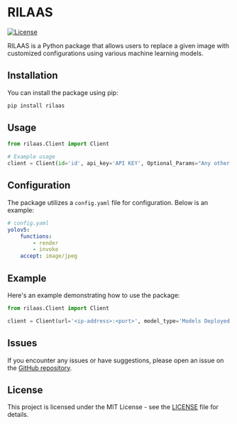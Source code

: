 # RILAAS

[![License](https://img.shields.io/badge/license-MIT-blue.svg)](LICENSE)

RILAAS is a Python package that allows users to replace a given image with customized configurations using various machine learning models. 

## Installation

You can install the package using pip:

```bash
pip install rilaas
```

## Usage

```python
from rilaas.Client import Client

# Example usage
client = Client(id='id', api_key='API KEY', Optional_Params="Any other parameters you want to add according to the model")
```

## Configuration

The package utilizes a `config.yaml` file for configuration. Below is an example:

```yaml
# config.yaml
yolov5:
    functions:
        - render
        - invoke
    accept: image/jpeg
```

## Example

Here's an example demonstrating how to use the package:

```python
from rilaas.Client import Client

client = Client(url='<ip-address>:<port>', model_type='Models Deployed', endpoint='Function you want to execute', Optional_Params="Any other parameters you want to add according to the model")
```

## Issues

If you encounter any issues or have suggestions, please open an issue on the [GitHub repository](https://github.com/ahfahad96/rilaas/issues).

## License

This project is licensed under the MIT License - see the [LICENSE](LICENSE) file for details.


